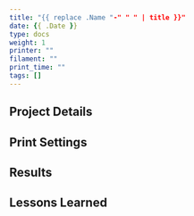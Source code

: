 ```yaml
---
title: "{{ replace .Name "-" " " | title }}"
date: {{ .Date }}
type: docs
weight: 1
printer: ""
filament: ""
print_time: ""
tags: []
---
```


## Project Details

## Print Settings

## Results

## Lessons Learned 